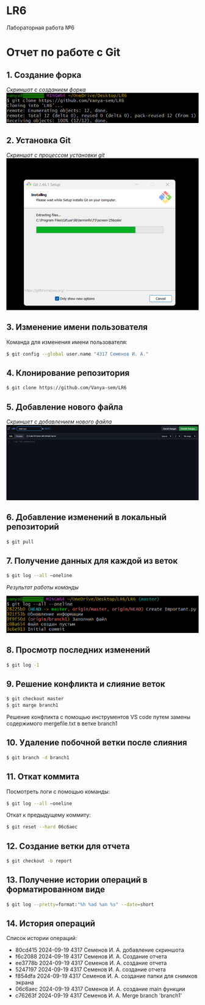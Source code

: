 # LR6
Лабораторная работа №6

# Отчет по работе с Git

## 1. Создание форка
*Скриншот с созданием форка*  
![Скриншот форка](./screenshots/git1.png)

## 2. Установка Git
*Скриншот с процессом установки git*  
![Установка Git](./screenshots/git3.png)

## 3. Изменение имени пользователя
Команда для изменения имени пользователя:

```bash
$ git config --global user.name "4317 Семенов И. А."
```

## 4. Клонирование репозитория

```bash
$ git clone https://github.com/Vanya-sem/LR6
```

## 5. Добавление нового файла
*Скриншет с добавлением нового файла*
![Добавление нового файла](./screenshots/git4.png)

## 6. Добавление изменений в локальный репозиторий

```bash
$ git pull
```

## 7. Получение данных для каждой из веток

```bash
$ git log --all –oneline
```

*Результат работы команды*

![Данные из веток](./screenshots/git2.png)

## 8. Просмотр последних изменений

```bash
$ git log -1
```


## 9. Решение конфликта и слияние веток

```bash
$ git checkout master
$ git marge branch1
```
Решение конфликта с помощью инструментов VS code путем замены содержимого mergefile.txt в ветке branch1

## 10. Удаление побочной ветки после слияния

```bash
$ git branch -d branch1
```

## 11. Откат коммита
Посмотреть логи с помощью команды:

```bash
$ git log --all –oneline
```

Откат к предыдущему коммиту:

```bash
$ git reset --hard 06c6aec
```

## 12. Создание ветки для отчета

```bash
$ git checkout -b report
```

## 13. Получение истории операций в форматированном виде

```bash
$ git log --pretty=format:"%h %ad %an %s" --date=short
```

## 14. История операций
Список истории операций:
+ 80cd415 2024-09-19 4317 Семенов И. А. добавление скриншота
+ f6c2088 2024-09-19 4317 Семенов И. А. Создание отчета
+ ee3778b 2024-09-19 4317 Семенов И. А. создание отчета
+ 5247197 2024-09-19 4317 Семенов И. А. создание отчета
+ f854dfa 2024-09-19 4317 Семенов И. А. создание папки для снимков экрана
+ 06c6aec 2024-09-19 4317 Семенов И. А. создание main функции
+ c76263f 2024-09-19 4317 Семенов И. А. Merge branch 'branch1'
